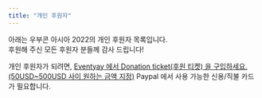 ```yaml
---
title: "개인 후원자"
---
```

아래는 우부콘 아시아 2022의 개인 후원자 목록입니다.  
후원해 주신 모든 후원자 분들께 감사 드립니다!

개인 후원자가 되려면, [Eventyay 에서 Donation ticket(후원 티켓) 을 구입하세요.(50USD~500USD 사이 원하는 금액 지정)](https://eventyay.com/e/75ac7f83) Paypal 에서 사용 가능한 신용/직불 카드가 필요합니다.